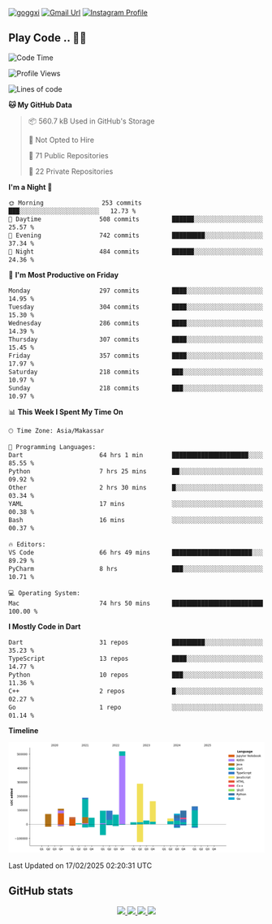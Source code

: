 [![goggxi](https://img.shields.io/badge/Portofolio-Goggxi-orange)](https://goggxi.github.io)
[![Gmail Url](https://img.shields.io/twitter/url?label=Goggxi@gmail.com&logo=gmail&style=social&url=http%3A%2F%2Fmailto%3Acontact.Goggxi@gmail.com)](mailto:Goggxi@gmail.com) [![Instagram Profile](https://img.shields.io/twitter/url?label=moh_rifkan&logo=instagram&style=social&url=https://www.instagram.com/moh_rifkan/)](https://www.instagram.com/moh_rifkan/)

## Play Code .. 💬🚀

<!-- [![Moh Rifkan GitHub stats](https://github-readme-stats.vercel.app/api?username=goggxi&count_private=true&show_icons=true&theme=dracula&custom_title=Goggxi%20Statistic%20🚀)](https://github.com/goggxi/goggxi)

[![Top Langs](https://github-readme-stats.vercel.app/api/top-langs/?username=goggxi&langs_count=8&layout=compact&show_icons=true&theme=dracula)](https://github.com/goggxi/goggxi) -->

<!--START_SECTION:waka-->
![Code Time](http://img.shields.io/badge/Code%20Time-4%2C140%20hrs%2016%20mins-blue)

![Profile Views](http://img.shields.io/badge/Profile%20Views-0-blue)

![Lines of code](https://img.shields.io/badge/From%20Hello%20World%20I%27ve%20Written-2.1%20million%20lines%20of%20code-blue)

**🐱 My GitHub Data** 

> 📦 560.7 kB Used in GitHub's Storage 
 > 
> 🚫 Not Opted to Hire
 > 
> 📜 71 Public Repositories 
 > 
> 🔑 22 Private Repositories 
 > 
**I'm a Night 🦉** 

```text
🌞 Morning                253 commits         ███░░░░░░░░░░░░░░░░░░░░░░   12.73 % 
🌆 Daytime                508 commits         ██████░░░░░░░░░░░░░░░░░░░   25.57 % 
🌃 Evening                742 commits         █████████░░░░░░░░░░░░░░░░   37.34 % 
🌙 Night                  484 commits         ██████░░░░░░░░░░░░░░░░░░░   24.36 % 
```
📅 **I'm Most Productive on Friday** 

```text
Monday                   297 commits         ████░░░░░░░░░░░░░░░░░░░░░   14.95 % 
Tuesday                  304 commits         ████░░░░░░░░░░░░░░░░░░░░░   15.30 % 
Wednesday                286 commits         ████░░░░░░░░░░░░░░░░░░░░░   14.39 % 
Thursday                 307 commits         ████░░░░░░░░░░░░░░░░░░░░░   15.45 % 
Friday                   357 commits         ████░░░░░░░░░░░░░░░░░░░░░   17.97 % 
Saturday                 218 commits         ███░░░░░░░░░░░░░░░░░░░░░░   10.97 % 
Sunday                   218 commits         ███░░░░░░░░░░░░░░░░░░░░░░   10.97 % 
```


📊 **This Week I Spent My Time On** 

```text
🕑︎ Time Zone: Asia/Makassar

💬 Programming Languages: 
Dart                     64 hrs 1 min        █████████████████████░░░░   85.55 % 
Python                   7 hrs 25 mins       ██░░░░░░░░░░░░░░░░░░░░░░░   09.92 % 
Other                    2 hrs 30 mins       █░░░░░░░░░░░░░░░░░░░░░░░░   03.34 % 
YAML                     17 mins             ░░░░░░░░░░░░░░░░░░░░░░░░░   00.38 % 
Bash                     16 mins             ░░░░░░░░░░░░░░░░░░░░░░░░░   00.37 % 

🔥 Editors: 
VS Code                  66 hrs 49 mins      ██████████████████████░░░   89.29 % 
PyCharm                  8 hrs               ███░░░░░░░░░░░░░░░░░░░░░░   10.71 % 

💻 Operating System: 
Mac                      74 hrs 50 mins      █████████████████████████   100.00 % 
```

**I Mostly Code in Dart** 

```text
Dart                     31 repos            █████████░░░░░░░░░░░░░░░░   35.23 % 
TypeScript               13 repos            ████░░░░░░░░░░░░░░░░░░░░░   14.77 % 
Python                   10 repos            ███░░░░░░░░░░░░░░░░░░░░░░   11.36 % 
C++                      2 repos             █░░░░░░░░░░░░░░░░░░░░░░░░   02.27 % 
Go                       1 repo              ░░░░░░░░░░░░░░░░░░░░░░░░░   01.14 % 
```



**Timeline**

![Lines of Code chart](https://raw.githubusercontent.com/Goggxi/Goggxi/main/assets/bar_graph.png)


 Last Updated on 17/02/2025 02:20:31 UTC
<!--END_SECTION:waka-->

## GitHub stats

<p align="center">
  <a href="https://github.com/goggxi">
    <img src="http://github-profile-summary-cards.vercel.app/api/cards/profile-details?username=goggxi&theme=transparent" />
  </a>
  <a href="https://github.com/goggxi">
    <img src="https://github-readme-streak-stats.herokuapp.com/?user=goggxi&hide_border=true&card_width=338&theme=transparent" />
  </a>
  <a href="https://github.com/goggxi">
    <img src="http://github-profile-summary-cards.vercel.app/api/cards/stats?username=goggxi&theme=transparent" />
  </a>
  <a href="https://github.com/goggxi">
    <img src="https://github-readme-stats.vercel.app/api/top-langs/?username=goggxi&langs_count=10&exclude_repo=&hide=c,makefile,html,css,sass,nix,nunjucks,tsql,dockerfile,shell&card_width=699&hide_border=true&theme=transparent" />
  </a>
  <!-- <br/>
  <a href="https://github.com/goggxi">
    <img src="https://komarev.com/ghpvc/?username=goggxi&color=blue&style=flat" />
  </a> -->
</p>
